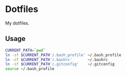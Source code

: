 
Dotfiles
===

My dotfiles.

## Usage

```bash
CURRENT_PATH=`pwd`
ln -sf $CURRENT_PATH'/.bash_profile' ~/.bash_profile
ln -sf $CURRENT_PATH'/.bashrc'       ~/.bashrc
ln -sf $CURRENT_PATH'/.gitconfig'    ~/.gitconfig
source ~/.bash_profile
```
